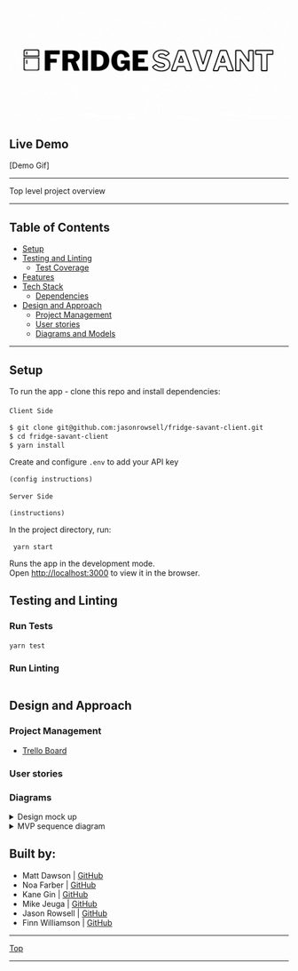 <img src="public/assets/images/Copy%20of%20Fridge%20Savant%20Logo%20Horizontal.gif" alt="logo" width="800" />

## Live Demo
[Demo Gif]

----------------------------------------------

Top level project overview

----------------------------------------------

## Table of Contents
  - [Setup](#setup)
  - [Testing and Linting](#testing-and-linting)
    - [Test Coverage](#test-coverage)
  - [Features](#features)
  - [Tech Stack](#tech-stack)
    - [Dependencies](#dependencies)
  - [Design and Approach](#design-and-approach)
    - [Project Management](#project-management)
    - [User stories](#user-stories)
    - [Diagrams and Models](#diagrams)

----------------------------------------------
## Setup 
To run the app - clone this repo and install dependencies: \
\
`Client Side`
```
$ git clone git@github.com:jasonrowsell/fridge-savant-client.git
$ cd fridge-savant-client
$ yarn install
```
Create and configure `.env` to add your API key
```
(config instructions)
```
`Server Side`
```
(instructions)
```
In the project directory, run:

```
 yarn start
```

Runs the app in the development mode.\
Open [http://localhost:3000](http://localhost:3000) to view it in the browser.

## Testing and Linting
### Run Tests
```
yarn test
```
### Run Linting
```

```
## Design and Approach

### Project Management
- [Trello Board](https://trello.com/b/U40Atkm9/fridge)

### User stories

### Diagrams

<details>
  <summary> Design mock up </summary> <br>
    <img src="public/assets/images/WebsiteMockUp.png)" />
  <br>
</details>

<details>
  <summary> MVP sequence diagram </summary> <br>
    <img src="public/assets/images/mvpsequence.png)" />
  <br>
</details>

## Built by:
- Matt Dawson | [GitHub](https://github.com/MattDawson2020)
- Noa Farber | [GitHub](https://github.com/noarfarber)
- Kane Gin | [GitHub](https://github.com/KaneG9)
- Mike Jeuga | [GitHub](https://github.com/mikejeuga)
- Jason Rowsell | [GitHub](https://github.com/jasonrowsell)
- Finn Williamson | [GitHub](https://github.com/fwill22)


---

[Top](#live-demo)

---